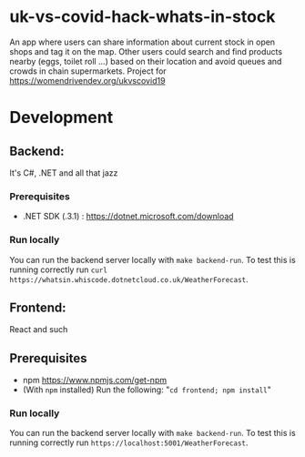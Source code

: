 # uk-vs-covid-hack-whats-in-stock
An app where users can share information about current stock in open shops and tag it on the map. Other users could search and find products nearby (eggs, toilet roll …) based on their location and avoid queues and crowds in chain supermarkets. Project for https://womendrivendev.org/ukvscovid19


# Development

## Backend:
It's C#, .NET and all that jazz

### Prerequisites
- .NET SDK (.3.1) : https://dotnet.microsoft.com/download


### Run locally
You can run the backend server locally with `make backend-run`. To test this is running correctly
run `curl https://whatsin.whiscode.dotnetcloud.co.uk/WeatherForecast`.


## Frontend:
React and such

## Prerequisites
- npm https://www.npmjs.com/get-npm
- (With `npm` installed) Run the following: "`cd frontend; npm install`"


### Run locally
You can run the backend server locally with `make backend-run`. To test this is running correctly
run `https://localhost:5001/WeatherForecast`.
